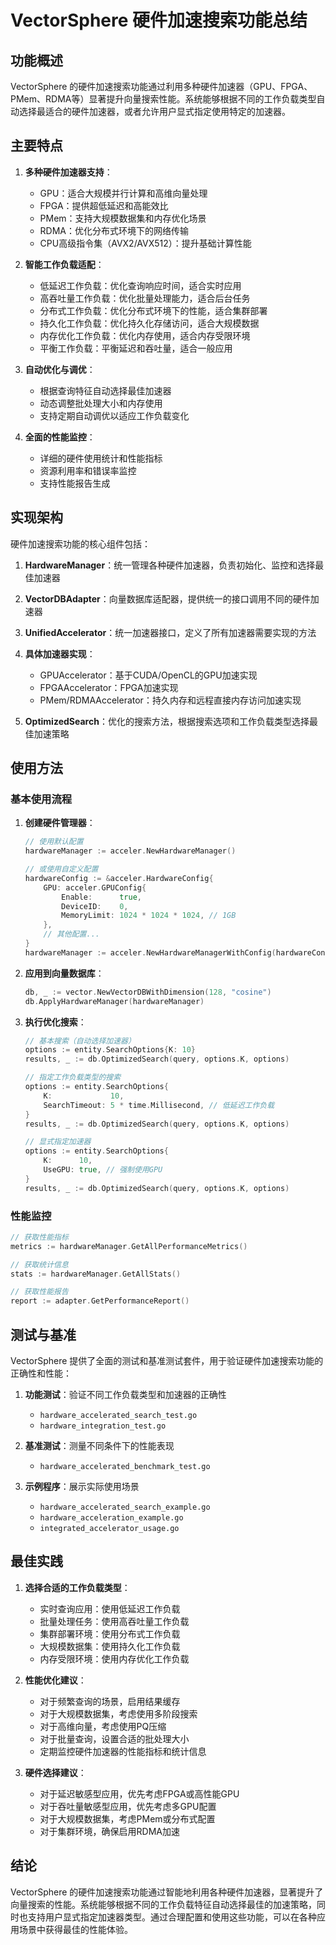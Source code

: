 # VectorSphere 硬件加速搜索功能总结

## 功能概述

VectorSphere 的硬件加速搜索功能通过利用多种硬件加速器（GPU、FPGA、PMem、RDMA等）显著提升向量搜索性能。系统能够根据不同的工作负载类型自动选择最适合的硬件加速器，或者允许用户显式指定使用特定的加速器。

## 主要特点

1. **多种硬件加速器支持**：
   - GPU：适合大规模并行计算和高维向量处理
   - FPGA：提供超低延迟和高能效比
   - PMem：支持大规模数据集和内存优化场景
   - RDMA：优化分布式环境下的网络传输
   - CPU高级指令集（AVX2/AVX512）：提升基础计算性能

2. **智能工作负载适配**：
   - 低延迟工作负载：优化查询响应时间，适合实时应用
   - 高吞吐量工作负载：优化批量处理能力，适合后台任务
   - 分布式工作负载：优化分布式环境下的性能，适合集群部署
   - 持久化工作负载：优化持久化存储访问，适合大规模数据
   - 内存优化工作负载：优化内存使用，适合内存受限环境
   - 平衡工作负载：平衡延迟和吞吐量，适合一般应用

3. **自动优化与调优**：
   - 根据查询特征自动选择最佳加速器
   - 动态调整批处理大小和内存使用
   - 支持定期自动调优以适应工作负载变化

4. **全面的性能监控**：
   - 详细的硬件使用统计和性能指标
   - 资源利用率和错误率监控
   - 支持性能报告生成

## 实现架构

硬件加速搜索功能的核心组件包括：

1. **HardwareManager**：统一管理各种硬件加速器，负责初始化、监控和选择最佳加速器

2. **VectorDBAdapter**：向量数据库适配器，提供统一的接口调用不同的硬件加速器

3. **UnifiedAccelerator**：统一加速器接口，定义了所有加速器需要实现的方法

4. **具体加速器实现**：
   - GPUAccelerator：基于CUDA/OpenCL的GPU加速实现
   - FPGAAccelerator：FPGA加速实现
   - PMem/RDMAAccelerator：持久内存和远程直接内存访问加速实现

5. **OptimizedSearch**：优化的搜索方法，根据搜索选项和工作负载类型选择最佳加速策略

## 使用方法

### 基本使用流程

1. **创建硬件管理器**：
   ```go
   // 使用默认配置
   hardwareManager := acceler.NewHardwareManager()
   
   // 或使用自定义配置
   hardwareConfig := &acceler.HardwareConfig{
       GPU: acceler.GPUConfig{
           Enable:      true,
           DeviceID:    0,
           MemoryLimit: 1024 * 1024 * 1024, // 1GB
       },
       // 其他配置...
   }
   hardwareManager := acceler.NewHardwareManagerWithConfig(hardwareConfig)
   ```

2. **应用到向量数据库**：
   ```go
   db, _ := vector.NewVectorDBWithDimension(128, "cosine")
   db.ApplyHardwareManager(hardwareManager)
   ```

3. **执行优化搜索**：
   ```go
   // 基本搜索（自动选择加速器）
   options := entity.SearchOptions{K: 10}
   results, _ := db.OptimizedSearch(query, options.K, options)
   
   // 指定工作负载类型的搜索
   options := entity.SearchOptions{
       K:             10,
       SearchTimeout: 5 * time.Millisecond, // 低延迟工作负载
   }
   results, _ := db.OptimizedSearch(query, options.K, options)
   
   // 显式指定加速器
   options := entity.SearchOptions{
       K:      10,
       UseGPU: true, // 强制使用GPU
   }
   results, _ := db.OptimizedSearch(query, options.K, options)
   ```

### 性能监控

```go
// 获取性能指标
metrics := hardwareManager.GetAllPerformanceMetrics()

// 获取统计信息
stats := hardwareManager.GetAllStats()

// 获取性能报告
report := adapter.GetPerformanceReport()
```

## 测试与基准

VectorSphere 提供了全面的测试和基准测试套件，用于验证硬件加速搜索功能的正确性和性能：

1. **功能测试**：验证不同工作负载类型和加速器的正确性
   - `hardware_accelerated_search_test.go`
   - `hardware_integration_test.go`

2. **基准测试**：测量不同条件下的性能表现
   - `hardware_accelerated_benchmark_test.go`

3. **示例程序**：展示实际使用场景
   - `hardware_accelerated_search_example.go`
   - `hardware_acceleration_example.go`
   - `integrated_accelerator_usage.go`

## 最佳实践

1. **选择合适的工作负载类型**：
   - 实时查询应用：使用低延迟工作负载
   - 批量处理任务：使用高吞吐量工作负载
   - 集群部署环境：使用分布式工作负载
   - 大规模数据集：使用持久化工作负载
   - 内存受限环境：使用内存优化工作负载

2. **性能优化建议**：
   - 对于频繁查询的场景，启用结果缓存
   - 对于大规模数据集，考虑使用多阶段搜索
   - 对于高维向量，考虑使用PQ压缩
   - 对于批量查询，设置合适的批处理大小
   - 定期监控硬件加速器的性能指标和统计信息

3. **硬件选择建议**：
   - 对于延迟敏感型应用，优先考虑FPGA或高性能GPU
   - 对于吞吐量敏感型应用，优先考虑多GPU配置
   - 对于大规模数据集，考虑PMem或分布式配置
   - 对于集群环境，确保启用RDMA加速

## 结论

VectorSphere 的硬件加速搜索功能通过智能地利用各种硬件加速器，显著提升了向量搜索的性能。系统能够根据不同的工作负载特征自动选择最佳的加速策略，同时也支持用户显式指定加速器类型。通过合理配置和使用这些功能，可以在各种应用场景中获得最佳的性能体验。